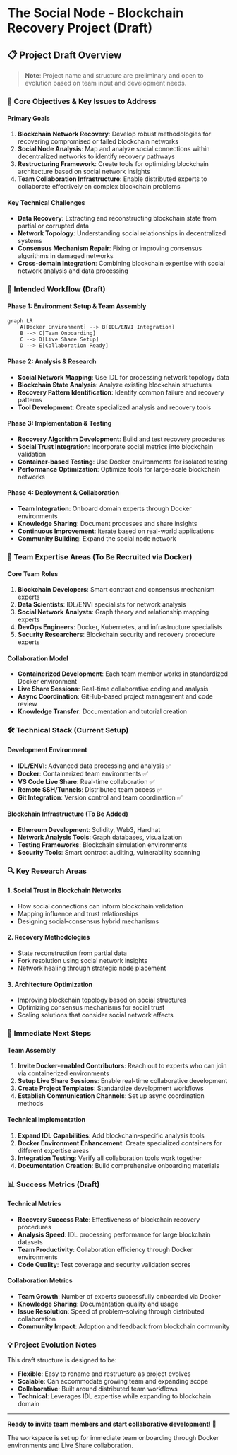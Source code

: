 # The Social Node - Blockchain Recovery Project (Draft)

## 📋 Project Draft Overview

> **Note**: Project name and structure are preliminary and open to evolution based on team input and development needs.

### 🎯 Core Objectives & Key Issues to Address

#### Primary Goals
1. **Blockchain Network Recovery**: Develop robust methodologies for recovering compromised or failed blockchain networks
2. **Social Node Analysis**: Map and analyze social connections within decentralized networks to identify recovery pathways
3. **Restructuring Framework**: Create tools for optimizing blockchain architecture based on social network insights
4. **Team Collaboration Infrastructure**: Enable distributed experts to collaborate effectively on complex blockchain problems

#### Key Technical Challenges
- **Data Recovery**: Extracting and reconstructing blockchain state from partial or corrupted data
- **Network Topology**: Understanding social relationships in decentralized systems
- **Consensus Mechanism Repair**: Fixing or improving consensus algorithms in damaged networks
- **Cross-domain Integration**: Combining blockchain expertise with social network analysis and data processing

### 🔄 Intended Workflow (Draft)

#### Phase 1: Environment Setup & Team Assembly
```mermaid
graph LR
    A[Docker Environment] --> B[IDL/ENVI Integration]
    B --> C[Team Onboarding]
    C --> D[Live Share Setup]
    D --> E[Collaboration Ready]
```

#### Phase 2: Analysis & Research
- **Social Network Mapping**: Use IDL for processing network topology data
- **Blockchain State Analysis**: Analyze existing blockchain structures
- **Recovery Pattern Identification**: Identify common failure and recovery patterns
- **Tool Development**: Create specialized analysis and recovery tools

#### Phase 3: Implementation & Testing
- **Recovery Algorithm Development**: Build and test recovery procedures
- **Social Trust Integration**: Incorporate social metrics into blockchain validation
- **Container-based Testing**: Use Docker environments for isolated testing
- **Performance Optimization**: Optimize tools for large-scale blockchain networks

#### Phase 4: Deployment & Collaboration
- **Team Integration**: Onboard domain experts through Docker environments
- **Knowledge Sharing**: Document processes and share insights
- **Continuous Improvement**: Iterate based on real-world applications
- **Community Building**: Expand the social node network

### 👥 Team Expertise Areas (To Be Recruited via Docker)

#### Core Team Roles
1. **Blockchain Developers**: Smart contract and consensus mechanism experts
2. **Data Scientists**: IDL/ENVI specialists for network analysis
3. **Social Network Analysts**: Graph theory and relationship mapping experts
4. **DevOps Engineers**: Docker, Kubernetes, and infrastructure specialists
5. **Security Researchers**: Blockchain security and recovery procedure experts

#### Collaboration Model
- **Containerized Development**: Each team member works in standardized Docker environment
- **Live Share Sessions**: Real-time collaborative coding and analysis
- **Async Coordination**: GitHub-based project management and code review
- **Knowledge Transfer**: Documentation and tutorial creation

### 🛠️ Technical Stack (Current Setup)

#### Development Environment
- **IDL/ENVI**: Advanced data processing and analysis ✅
- **Docker**: Containerized team environments ✅
- **VS Code Live Share**: Real-time collaboration ✅
- **Remote SSH/Tunnels**: Distributed team access ✅
- **Git Integration**: Version control and team coordination ✅

#### Blockchain Infrastructure (To Be Added)
- **Ethereum Development**: Solidity, Web3, Hardhat
- **Network Analysis Tools**: Graph databases, visualization
- **Testing Frameworks**: Blockchain simulation environments
- **Security Tools**: Smart contract auditing, vulnerability scanning

### 🔍 Key Research Areas

#### 1. Social Trust in Blockchain Networks
- How social connections can inform blockchain validation
- Mapping influence and trust relationships
- Designing social-consensus hybrid mechanisms

#### 2. Recovery Methodologies
- State reconstruction from partial data
- Fork resolution using social network insights
- Network healing through strategic node placement

#### 3. Architecture Optimization
- Improving blockchain topology based on social structures
- Optimizing consensus mechanisms for social trust
- Scaling solutions that consider social network effects

### 🚀 Immediate Next Steps

#### Team Assembly
1. **Invite Docker-enabled Contributors**: Reach out to experts who can join via containerized environments
2. **Setup Live Share Sessions**: Enable real-time collaborative development
3. **Create Project Templates**: Standardize development workflows
4. **Establish Communication Channels**: Set up async coordination methods

#### Technical Implementation
1. **Expand IDL Capabilities**: Add blockchain-specific analysis tools
2. **Docker Environment Enhancement**: Create specialized containers for different expertise areas
3. **Integration Testing**: Verify all collaboration tools work together
4. **Documentation Creation**: Build comprehensive onboarding materials

### 📊 Success Metrics (Draft)

#### Technical Metrics
- **Recovery Success Rate**: Effectiveness of blockchain recovery procedures
- **Analysis Speed**: IDL processing performance for large blockchain datasets
- **Team Productivity**: Collaboration efficiency through Docker environments
- **Code Quality**: Test coverage and security validation scores

#### Collaboration Metrics
- **Team Growth**: Number of experts successfully onboarded via Docker
- **Knowledge Sharing**: Documentation quality and usage
- **Issue Resolution**: Speed of problem-solving through distributed collaboration
- **Community Impact**: Adoption and feedback from blockchain community

### 💡 Project Evolution Notes

This draft structure is designed to be:
- **Flexible**: Easy to rename and restructure as project evolves
- **Scalable**: Can accommodate growing team and expanding scope
- **Collaborative**: Built around distributed team workflows
- **Technical**: Leverages IDL expertise while expanding to blockchain domain

---

**Ready to invite team members and start collaborative development! 🚀**

The workspace is set up for immediate team onboarding through Docker environments and Live Share collaboration.
